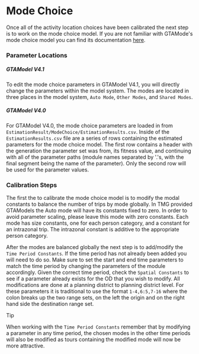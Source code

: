 # Mode Choice

Once all of the activity location choices have been calibrated the next step is to work on the mode choice model.  If you are
not familiar with GTAMode's mode choice model you can find its documentation [here](../model_design/mode_choice.md).

### Parameter Locations

##### GTAModel V4.1

To edit the mode choice parameters in GTAModel V4.1, you will directly change the parameters within the model system.  The modes
are located in three places in the model system, `Auto Mode`, `Other Modes`, and `Shared Modes`.  

##### GTAModel V4.0

For GTAModel V4.0, the mode choice parameters are loaded in from `EstimationResult/ModeChoice/EstimationResults.csv`. Inside 
of the `EstimationResults.csv` file are a series of rows containing the estimated parameters for the mode choice model.
The first row contains a header with the generation the parameter set was from, its fitness value, and continuing with all of
the parameter paths (module names separated by '.'s, with the final segment being the name of the parameter).  Only the second row
will be used for the parameter values.

### Calibration Steps

The first the to calibrate the mode choice model is to modify the modal constants to balance the number of trips by mode globally.  In
TMG provided GTAModels the Auto mode will have its constants fixed to zero.  In order to avoid parameter scaling, please leave this mode
with zero constants.  Each mode has size constants, one for each person category, and a constant for an intrazonal trip.  The intrazonal
constant is additive to the appropriate person category.

After the modes are balanced globally the next step is to add/modify the `Time Period Constants`.  If the time period
has not already been added you will need to do so.  Make sure to set the start and end time parameters to match the time period by
changing the parameters of the module accordingly.  Given the correct time period, check the `Spatial Constants` to see if
a parameter already exists for the OD that you wish to modify.  All modifications are done at a planning district to planning district
level.  For these parameters it is traditional to use the format `1-4,6:5,7-16` where the colon breaks up the two range sets, on the
left the origin and on the right hand side the destination range set.

> [!Tip]
> When working with the `Time Period Constants` remember that by modifying a parameter in any time period, the chosen modes in the other
> time periods will also be modified as tours containing the modified mode will now be more attractive.